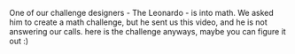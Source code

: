 One of our challenge designers - The Leonardo - is into math. We asked him to create a math challenge, but he sent us this video, and he is not answering our calls.
here is the challenge anyways, maybe you can figure it out :)
